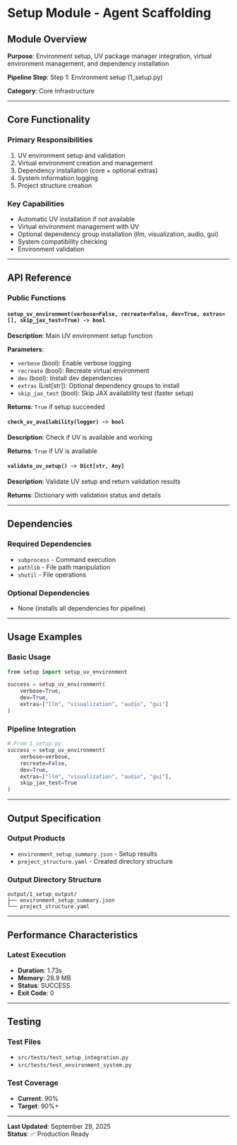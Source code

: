 # Setup Module - Agent Scaffolding

## Module Overview

**Purpose**: Environment setup, UV package manager integration, virtual environment management, and dependency installation

**Pipeline Step**: Step 1: Environment setup (1_setup.py)

**Category**: Core Infrastructure

---

## Core Functionality

### Primary Responsibilities
1. UV environment setup and validation
2. Virtual environment creation and management
3. Dependency installation (core + optional extras)
4. System information logging
5. Project structure creation

### Key Capabilities
- Automatic UV installation if not available
- Virtual environment management with UV
- Optional dependency group installation (llm, visualization, audio, gui)
- System compatibility checking
- Environment validation

---

## API Reference

### Public Functions

#### `setup_uv_environment(verbose=False, recreate=False, dev=True, extras=[], skip_jax_test=True) -> bool`
**Description**: Main UV environment setup function

**Parameters**:
- `verbose` (bool): Enable verbose logging
- `recreate` (bool): Recreate virtual environment
- `dev` (bool): Install dev dependencies
- `extras` (List[str]): Optional dependency groups to install
- `skip_jax_test` (bool): Skip JAX availability test (faster setup)

**Returns**: `True` if setup succeeded

#### `check_uv_availability(logger) -> bool`
**Description**: Check if UV is available and working

**Returns**: `True` if UV is available

#### `validate_uv_setup() -> Dict[str, Any]`
**Description**: Validate UV setup and return validation results

**Returns**: Dictionary with validation status and details

---

## Dependencies

### Required Dependencies
- `subprocess` - Command execution
- `pathlib` - File path manipulation
- `shutil` - File operations

### Optional Dependencies
- None (installs all dependencies for pipeline)

---

## Usage Examples

### Basic Usage
```python
from setup import setup_uv_environment

success = setup_uv_environment(
    verbose=True,
    dev=True,
    extras=["llm", "visualization", "audio", "gui"]
)
```

### Pipeline Integration
```python
# From 1_setup.py
success = setup_uv_environment(
    verbose=verbose,
    recreate=False,
    dev=True,
    extras=["llm", "visualization", "audio", "gui"],
    skip_jax_test=True
)
```

---

## Output Specification

### Output Products
- `environment_setup_summary.json` - Setup results
- `project_structure.yaml` - Created directory structure

### Output Directory Structure
```
output/1_setup_output/
├── environment_setup_summary.json
└── project_structure.yaml
```

---

## Performance Characteristics

### Latest Execution
- **Duration**: 1.73s
- **Memory**: 28.9 MB
- **Status**: SUCCESS
- **Exit Code**: 0

---

## Testing

### Test Files
- `src/tests/test_setup_integration.py`
- `src/tests/test_environment_system.py`

### Test Coverage
- **Current**: 90%
- **Target**: 90%+

---

**Last Updated**: September 29, 2025  
**Status**: ✅ Production Ready


